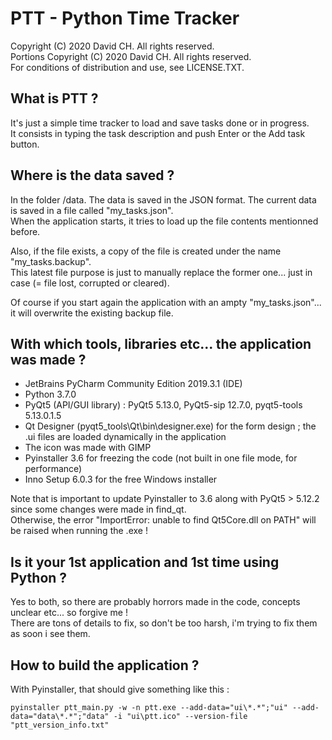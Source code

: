 # PTT - Python Time Tracker

Copyright (C) 2020 David CH. All rights reserved.\
Portions Copyright (C) 2020 David CH. All rights reserved.\
For conditions of distribution and use, see LICENSE.TXT.

What is PTT ?
-------------

It's just a simple time tracker to load and save tasks done or in progress.\
It consists in typing the task description and push Enter or the Add task button.

Where is the data saved ?
-------------------------

In the folder /data. The data is saved in the JSON format. The current data is saved in a file called "my_tasks.json".\
When the application starts, it tries to load up the file contents mentionned before.

Also, if the file exists, a copy of the file is created under the name "my_tasks.backup".\
This latest file purpose is just to manually replace the former one... just in case (= file lost, corrupted or cleared).

Of course if you start again the application with an ampty "my_tasks.json"... it will overwrite the existing backup file.

With which tools, libraries etc... the application was made ?
-------------------------------------------------------------

* JetBrains PyCharm Community Edition 2019.3.1 (IDE)
* Python 3.7.0
* PyQt5 (API/GUI library) : PyQt5 5.13.0, PyQt5-sip 12.7.0, pyqt5-tools 5.13.0.1.5
* Qt Designer (pyqt5_tools\Qt\bin\designer.exe) for the form design ; the .ui files are loaded dynamically in the application
* The icon was made with GIMP
* Pyinstaller 3.6 for freezing the code (not built in one file mode, for performance)
* Inno Setup 6.0.3 for the free Windows installer

Note that is important to update Pyinstaller to 3.6 along with PyQt5 > 5.12.2 since some changes were made in find_qt.\
Otherwise, the error "ImportError: unable to find Qt5Core.dll on PATH" will be raised when running the .exe !

Is it your 1st application and 1st time using Python ?
------------------------------------------------------

Yes to both, so there are probably horrors made in the code, concepts unclear etc... so forgive me !\
There are tons of details to fix, so don't be too harsh, i'm trying to fix them as soon i see them.

How to build the application ?
------------------------------

With Pyinstaller, that should give something like this :

```
pyinstaller ptt_main.py -w -n ptt.exe --add-data="ui\*.*";"ui" --add-data="data\*.*";"data" -i "ui\ptt.ico" --version-file "ptt_version_info.txt"
```
